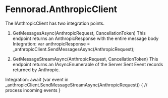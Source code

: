 # Fennorad.AnthropicClient

The IAnthropicClient has two integration points.

1. GetMessagesAsync(AnthropicRequest, CancellationToken)
This endpoint returns an AnthropicResponse with the entire message body
Integration: var anthropicResponse = _anthropicClient.SendMessagesAsync(AnthropicRequest);

2. GetMessageStreamAsync(AnthropicRequest, CancellationToken)
This endpoint returns an IAsyncEnumerable of the Server Sent Event records returned by Anthropic.

Integration: await (var event in _anthropicClient.SendMessageStreamAsync(AnthropicRequest))
{
  // process incoming events
}
